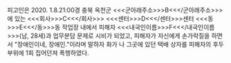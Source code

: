 피고인은 2020. 1.8.21:00경 충북 옥천군 <<<군아래주소>>>B<<</군아래주소>>>에 있는 <<<회사>>>C<<</회사>>> <<<센터>>>D<<</센터>>>센터 <<<동>>>E<<</동>>>동 작업장 내에서 피해자 <<<내국인이름>>>F<<</내국인이름>>>(남, 28세)과 업무분담 문제로 시비가 되었고, 피해자가 자신에게 손가락질을 하면서 "장애인이네, 장애인."이라며 말하자 화가 나 그곳에 있던 택배 상자를 피해자의 후두 부위에 1회 집어던져 폭행하였다.
